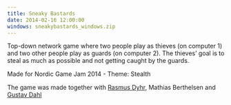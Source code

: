 ```yaml
---
title: Sneaky Bastards
date: 2014-02-16 12:00:00
windows: sneakybastards_windows.zip
---
```


Top-down network game where two people play as thieves (on computer 1) and two other people play as guards (on computer 2). The thieves’ goal is to steal as much as possible and not getting caught by the guards. 

Made for Nordic Game Jam 2014 - Theme: Stealth

The game was made together with [Rasmus Dyhr](http://rasmusdyhr.me), Mathias Berthelsen and [Gustav Dahl](http://gustavdahl.net/)
